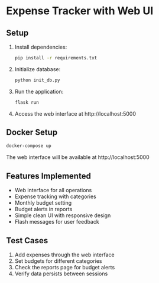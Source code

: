 # Expense Tracker with Web UI

## Setup

1. Install dependencies:
   ```bash
   pip install -r requirements.txt
   ```

2. Initialize database:
   ```bash
   python init_db.py
   ```

3. Run the application:
   ```bash
   flask run
   ```

4. Access the web interface at http://localhost:5000

## Docker Setup

```bash
docker-compose up
```

The web interface will be available at http://localhost:5000

## Features Implemented

- Web interface for all operations
- Expense tracking with categories
- Monthly budget setting
- Budget alerts in reports
- Simple clean UI with responsive design
- Flash messages for user feedback

## Test Cases

1. Add expenses through the web interface
2. Set budgets for different categories
3. Check the reports page for budget alerts
4. Verify data persists between sessions